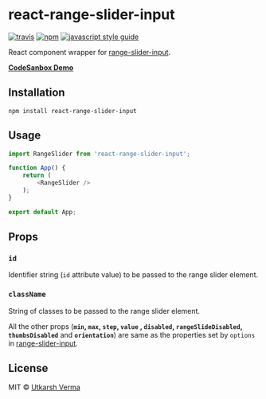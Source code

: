 [travis-image]: https://img.shields.io/travis/n3r4zzurr0/react-range-slider-input/master.svg
[travis-url]: https://app.travis-ci.com/github/n3r4zzurr0/react-range-slider-input
[npm-image]: https://img.shields.io/npm/v/react-range-slider-input.svg
[npm-url]: https://npmjs.org/package/react-range-slider-input
[standard-image]: https://img.shields.io/badge/code_style-standard-brightgreen.svg
[standard-url]: https://standardjs.com

# react-range-slider-input
[![travis][travis-image]][travis-url] [![npm][npm-image]][npm-url] [![javascript style guide][standard-image]][standard-url]

React component wrapper for [range-slider-input](https://www.npmjs.com/package/range-slider-input).

**[CodeSanbox Demo](https://codesandbox.io/s/react-range-slider-input-demo-ymw2kp?file=/src/App.js)**

## Installation
```
npm install react-range-slider-input
```

## Usage
```js
import RangeSlider from 'react-range-slider-input';

function App() {
    return (
        <RangeSlider />
    );
}

export default App;
```

## Props

### `id`

Identifier string (`id` attribute value) to be passed to the range slider element.

### `className`

String of classes to be passed to the range slider element.

All the other props (**`min`,  `max`,  `step`,  `value` , `disabled`,  `rangeSlideDisabled`, `thumbsDisabled`** and **`orientation`**) are same as the properties set by `options` in [range-slider-input](https://www.npmjs.com/package/range-slider-input#options).

## License

MIT © [Utkarsh Verma](https://github.com/n3r4zzurr0)